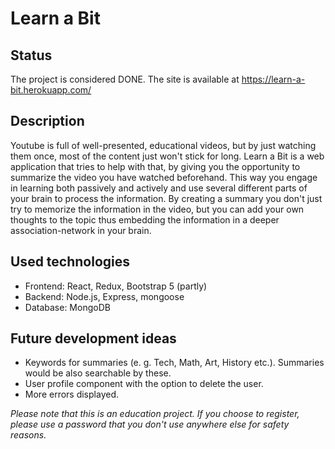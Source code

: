 # Learn a Bit

## Status
The project is considered DONE. The site is available at https://learn-a-bit.herokuapp.com/

## Description
Youtube is full of well-presented, educational videos, but by just watching them once, most of the content just won't stick for long. Learn a Bit is a web application that tries to help with that, by giving you the opportunity to summarize the video you have watched beforehand. This way you engage in learning both passively and actively and use several different parts of your brain to process the information. By creating a summary you don't just try to memorize the information in the video, but you can add your own thoughts to the topic thus embedding the information in a deeper association-network in your brain.

## Used technologies

- Frontend: React, Redux, Bootstrap 5 (partly)
- Backend: Node.js, Express, mongoose
- Database: MongoDB

## Future development ideas

- Keywords for summaries (e. g. Tech, Math, Art, History etc.). Summaries would be also searchable by these.
- User profile component with the option to delete the user.
- More errors displayed.

*Please note that this is an education project. If you choose to register, please use a password that you don't use anywhere else for safety reasons.*